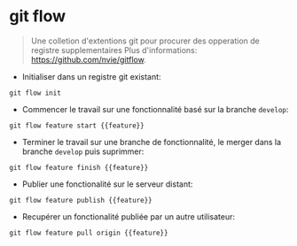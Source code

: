 # git flow

> Une colletion d'extentions git pour procurer des opperation de registre supplementaires
> Plus d'informations: <https://github.com/nvie/gitflow>.

- Initialiser dans un registre git existant:

`git flow init`

- Commencer le travail sur une fonctionnalité basé sur la branche `develop`:

`git flow feature start {{feature}}`

- Terminer le travail sur une branche de fonctionnalité, le merger dans la branche `develop` puis suprimmer:

`git flow feature finish {{feature}}`

- Publier une fonctionalité sur le serveur distant:

`git flow feature publish {{feature}}`

- Recupérer un fonctionalité publiée par un autre utilisateur:

`git flow feature pull origin {{feature}}`
